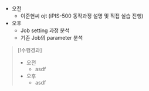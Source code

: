 - 오전
	- 이준현씨 ojt (iPIS-500 동작과정 설명 및 직접 실습 진행)
- 오후
	- Job setting 과정 분석
	- 기존 Job의 parameter 분석

>[!수행경과]
>- 오전
>	- asdf
>- 오후
>	- asdf
